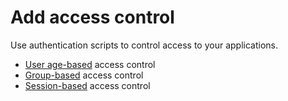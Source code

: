 # Add access control

Use authentication scripts to control access to your applications.

- [User age-based]({{base_path}}/guides/authentication/conditional-auth/user-age-based-template/) access control
- [Group-based]({{base_path}}/guides/authentication/conditional-auth/group-based-template-access-control/) access control
- [Session-based]({{base_path}}/guides/authentication/conditional-auth/group-based-template-access-control/concurrent-sessions-based-template/) access control